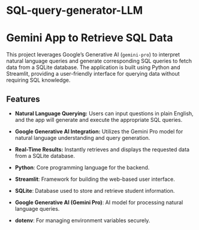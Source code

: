 # SQL-query-generator-LLM

# Gemini App to Retrieve SQL Data

This project leverages Google’s Generative AI (`gemini-pro`) to interpret natural language queries and generate corresponding SQL queries to fetch data from a SQLite database. The application is built using Python and Streamlit, providing a user-friendly interface for querying data without requiring SQL knowledge.

## Features
- **Natural Language Querying:** Users can input questions in plain English, and the app will generate and execute the appropriate SQL queries.
- **Google Generative AI Integration:** Utilizes the Gemini Pro model for natural language understanding and query generation.
- **Real-Time Results:** Instantly retrieves and displays the requested data from a SQLite database.


- **Python**: Core programming language for the backend.
- **Streamlit**: Framework for building the web-based user interface.
- **SQLite**: Database used to store and retrieve student information.
- **Google Generative AI (Gemini Pro)**: AI model for processing natural language queries.
- **dotenv**: For managing environment variables securely.



